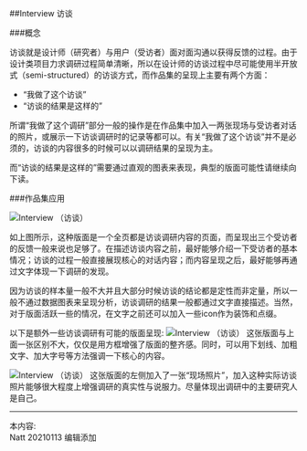 ##Interview 访谈

###概念

访谈就是设计师（研究者）与用户（受访者）面对面沟通以获得反馈的过程。由于设计类项目力求调研过程简单清晰，所以在设计师的访谈过程中尽可能使用半开放式（semi-structured）的访谈方式，而作品集的呈现上主要有两个方面：

* “我做了这个访谈”
* “访谈的结果是这样的”

所谓“我做了这个调研”部分一般的操作是在作品集中加入一两张现场与受访者对话的照片，或展示一下访谈调研时的记录等都可以。有关“我做了这个访谈”并不是必须的，访谈的内容很多的时候可以以调研结果的呈现为主。

而“访谈的结果是这样的”需要通过直观的图表来表现，典型的版面可能性请继续向下读。


###作品集应用

![Interview （访谈）](http://kitpic.makebi.net/2021/id_08.jpg)

如上图所示，这种版面是一个全页都是访谈调研内容的页面，而呈现出三个受访者的反馈一般来说也足够了。在描述访谈内容之前，最好能够介绍一下受访者的基本情况；访谈的过程一般直接展现核心的对话内容；而内容呈现之后，最好能够再通过文字体现一下调研的发现。

因为访谈的样本量一般不大并且大部分时候访谈的结论都是定性而非定量，所以一般不通过数据图表来呈现分析，访谈调研的结果一般都通过文字直接描述。当然，对于版面活跃一些的情况，在文字之前还可以加入一些icon作为装饰和点缀。

以下是额外一些访谈调研有可能的版面呈现:
![Interview （访谈）](http://kitpic.makebi.net/2021/id_09.jpg)
这张版面与上面一张区别不大，仅仅是用方框增强了版面的整齐感。同时，可以用下划线、加粗文字、加大字号等方法强调一下核心的内容。


![Interview （访谈）](http://kitpic.makebi.net/2021/id_10.jpg)
这张版面的左侧加入了一张“现场照片”，加入这种实际访谈照片能够很大程度上增强调研的真实性与说服力。尽量体现出调研中的主要研究人是自己。


---
本内容:  
Natt 20210113 编辑添加